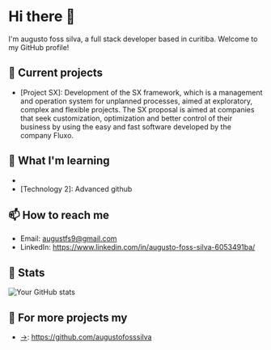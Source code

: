 # Hi there 👋

I'm augusto foss silva, a full stack developer based in curitiba. Welcome to my GitHub profile!

## 🔭 Current projects

- [Project SX]: Development of the SX framework, which is a management and operation system for unplanned processes, aimed at exploratory, complex and flexible projects. The SX proposal is aimed at companies that seek customization, optimization and better control of their business by using the easy and fast software developed by the company Fluxo.

## 🌱 What I'm learning

- [Technology 1]: ChatGPT
- [Technology 2]: Advanced github

## 📫 How to reach me

- Email: augustfs9@gmail.com
- LinkedIn: https://www.linkedin.com/in/augusto-foss-silva-6053491ba/

## 👀 Stats

![Your GitHub stats](https://github-readme-stats.vercel.app/api?username=augusto-fs&show_icons=true)

## 📝 For more projects my

- [->](link): https://github.com/augustofosssilva
